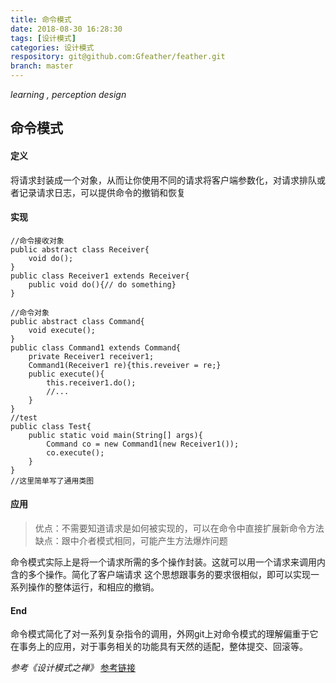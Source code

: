 ```yaml
---
title: 命令模式
date: 2018-08-30 16:28:30
tags: [设计模式]
categories: 设计模式
respository: git@github.com:Gfeather/feather.git
branch: master
---
```


*learning ,  perception design* 

## 命令模式

#### 定义
将请求封装成一个对象，从而让你使用不同的请求将客户端参数化，对请求排队或者记录请求日志，可以提供命令的撤销和恢复

#### 实现
```
//命令接收对象
public abstract class Receiver{
	void do();
}
public class Receiver1 extends Receiver{
	public void do(){// do something}
}

//命令对象
public abstract class Command{
	void execute();
}
public class Command1 extends Command{
	private Receiver1 receiver1;
	Command1(Receiver1 re){this.reveiver = re;}
	public execute(){
		this.receiver1.do();
		//...
	}
}
//test
public class Test{
	public static void main(String[] args){
		Command co = new Command1(new Receiver1());
		co.execute();
	}
}
//这里简单写了通用类图
```

#### 应用
> 优点：不需要知道请求是如何被实现的，可以在命令中直接扩展新命令方法
> 缺点：跟中介者模式相同，可能产生方法爆炸问题

命令模式实际上是将一个请求所需的多个操作封装。这就可以用一个请求来调用内含的多个操作。简化了客户端请求
这个思想跟事务的要求很相似，即可以实现一系列操作的整体运行，和相应的撤销。

#### End
命令模式简化了对一系列复杂指令的调用，外网git上对命令模式的理解偏重于它在事务上的应用，对于事务相关的功能具有天然的适配，整体提交、回滚等。

*参考《设计模式之禅》*
[参考链接](https://github.com/iluwatar/java-design-patterns/tree/master/command)